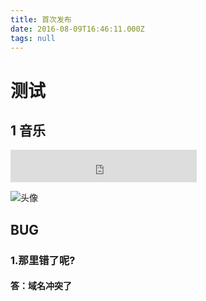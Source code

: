 ```yaml
---
title: 首次发布
date: 2016-08-09T16:46:11.000Z
tags: null
---
```

# 测试

## 1 音乐
<iframe frameborder="no" border="0" marginwidth="0" marginheight="0" width="298" height="52" src="http://music.163.com/outchain/player?type=2&amp;id=3219236&amp;auto=1&amp;height=32">
</iframe>



 ![头像](http://blog.best-developer.cn/img/avatar.png)
## BUG
 ### 1.那里错了呢?
 #### 答：域名冲突了
